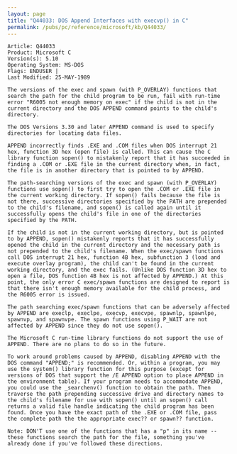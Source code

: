 ```yaml
---
layout: page
title: "Q44033: DOS Append Interfaces with execvp() in C"
permalink: /pubs/pc/reference/microsoft/kb/Q44033/
---
```


	Article: Q44033
	Product: Microsoft C
	Version(s): 5.10
	Operating System: MS-DOS
	Flags: ENDUSER |
	Last Modified: 25-MAY-1989
	
	The versions of the exec and spawn (with P_OVERLAY) functions that
	search the path for the child program to be run, fail with run-time
	error "R6005 not enough memory on exec" if the child is not in the
	current directory and the DOS APPEND command points to the child's
	directory.
	
	The DOS Versions 3.30 and later APPEND command is used to specify
	directories for locating data files.
	
	APPEND incorrectly finds .EXE and .COM files when DOS interrupt 21
	hex, function 3D hex (open file) is called. This can cause the C
	library function sopen() to mistakenly report that it has succeeded in
	finding a .COM or .EXE file in the current directory when, in fact,
	the file is in another directory that is pointed to by APPEND.
	
	The path-searching versions of the exec and spawn (with P_OVERLAY)
	functions use sopen() to first try to open the .COM or .EXE file in
	the current working directory. If sopen() fails because the file is
	not there, successive directories specified by the PATH are prepended
	to the child's filename, and sopen() is called again until it
	successfully opens the child's file in one of the directories
	specified by the PATH.
	
	If the child is not in the current working directory, but is pointed
	to by APPEND, sopen() mistakenly reports that it has successfully
	opened the child in the current directory and the necessary path is
	not prepended to the child's filename. When the exec/spawn functions
	call DOS interrupt 21 hex, function 4B hex, subfunction 3 (load and
	execute overlay program), the child can't be found in the current
	working directory, and the exec fails. (Unlike DOS function 3D hex to
	open a file, DOS function 4B hex is not affected by APPEND.) At this
	point, the only error C exec/spawn functions are designed to report is
	that there isn't enough memory available for the child process, and
	the R6005 error is issued.
	
	The path searching exec/spawn functions that can be adversely affected
	by APPEND are execlp, execlpe, execvp, execvpe, spawnlp, spawnlpe,
	spawnvp, and spawnvpe. The spawn functions using P_WAIT are not
	affected by APPEND since they do not use sopen().
	
	The Microsoft C run-time library functions do not support the use of
	APPEND. There are no plans to do so in the future.
	
	To work around problems caused by APPEND, disabling APPEND with the
	DOS command "APPEND;" is recommended. Or, within a program, you may
	use the system() library function for this purpose (except for
	versions of DOS that support the /E APPEND option to place APPEND in
	the environment table). If your program needs to accommodate APPEND,
	you could use the _searchenv() function to obtain the path. Then
	traverse the path prepending successive drive and directory names to
	the child's filename for use with sopen() until an sopen() call
	returns a valid file handle indicating the child program has been
	found. Once you have the exact path of the .EXE or .COM file, pass
	the complete path the the appropriate exec?? or spawn?? function.
	
	Note: DON'T use one of the functions that has a "p" in its name --
	these functions search the path for the file, something you've
	already done if you've followed these directions.
